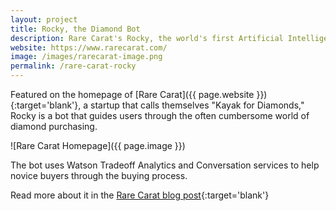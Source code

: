 ```yaml
---
layout: project
title: Rocky, the Diamond Bot
description: Rare Carat's Rocky, the world's first Artificial Intelligence Jeweler
website: https://www.rarecarat.com/
image: /images/rarecarat-image.png
permalink: /rare-carat-rocky
---
```


Featured on the homepage of [Rare Carat]({{ page.website }}){:target='blank'}, a startup that calls themselves "Kayak for Diamonds," Rocky is a bot that guides users through the often cumbersome world of diamond purchasing.

![Rare Carat Homepage]({{ page.image }})

The bot uses Watson Tradeoff Analytics and Conversation services to help novice buyers through the buying process.

Read more about it in the [Rare Carat blog post](https://www.rarecarat.com/blog/press-release-rare-carat-releases-world-s-first-artificial-intelligence-jeweler-using-ibm-watson-technology){:target='blank'}